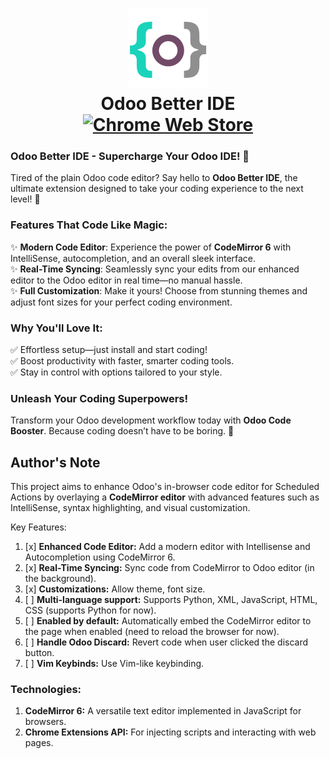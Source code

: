 <h1 align="center" style="border-bottom: 0px;">
    <img src="images/icon-128.png"/>
    <div>Odoo Better IDE</div>
    <div>
        <a href="https://chromewebstore.google.com/detail/odoo-better-ide/gdgcmoimojllogljdillajcgdgecfknd">
            <img src="https://img.shields.io/chrome-web-store/v/jllbemjkkabaohnjcnajhflahlkehmlf.svg?label=Chrome&color=1a73e8" alt="Chrome Web Store">
        </a>
    </div>
</h1>

### **Odoo Better IDE - Supercharge Your Odoo IDE!** 🚀

Tired of the plain Odoo code editor? Say hello to **Odoo Better IDE**, the ultimate extension designed to take your coding experience to the next level! 🎉

### **Features That Code Like Magic:**
✨ **Modern Code Editor**: Experience the power of **CodeMirror 6** with IntelliSense, autocompletion, and an overall sleek interface.  
✨ **Real-Time Syncing**: Seamlessly sync your edits from our enhanced editor to the Odoo editor in real time—no manual hassle.  
✨ **Full Customization**: Make it yours! Choose from stunning themes and adjust font sizes for your perfect coding environment.  

### **Why You'll Love It:**
✅ Effortless setup—just install and start coding!  
✅ Boost productivity with faster, smarter coding tools.  
✅ Stay in control with options tailored to your style.  

### **Unleash Your Coding Superpowers!**  
Transform your Odoo development workflow today with **Odoo Code Booster**. Because coding doesn’t have to be boring. 🌟

## Author's Note
This project aims to enhance Odoo's in-browser code editor for Scheduled Actions by overlaying a **CodeMirror editor** with advanced features such as IntelliSense, syntax highlighting, and visual customization.

Key Features:
1. [x] **Enhanced Code Editor:** Add a modern editor with Intellisense and Autocompletion using CodeMirror 6.
2. [x] **Real-Time Syncing:** Sync code from CodeMirror to Odoo editor (in the background).
3. [x] **Customizations:** Allow theme, font size.
4. [ ] **Multi-language support:** Supports Python, XML, JavaScript, HTML, CSS (supports Python for now).
5. [ ] **Enabled by default:** Automatically embed the CodeMirror editor to the page when enabled (need to reload the browser for now).
6. [ ] **Handle Odoo Discard:** Revert code when user clicked the discard button.
6. [ ] **Vim Keybinds:** Use Vim-like keybinding.

### Technologies:
1. **CodeMirror 6:** A versatile text editor implemented in JavaScript for browsers.
2. **Chrome Extensions API:** For injecting scripts and interacting with web pages.

